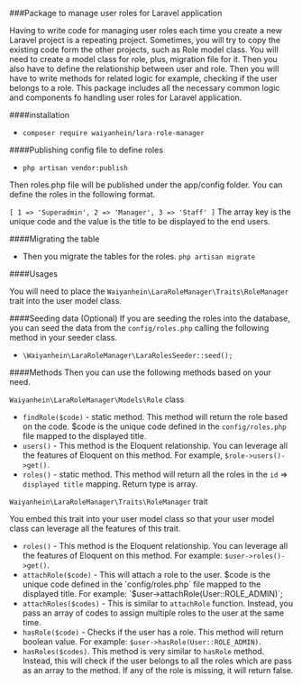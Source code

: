 ###Package to manage user roles for Laravel application

Having to write code for managing user roles each time you create a new Laravel project is  a repeating project. Sometimes, you will try to copy the existing code form the other projects, such as Role model class.
You will need to create a model class for role, plus, migration file for it. Then you also have to define the relationship between user and role. Then you will have to write methods for related logic for example, checking if the user belongs to a role. This package includes all the necessary common logic and components fo handling user roles for Laravel application.


####installation

- `composer require waiyanhein/lara-role-manager`

####Publishing config file to define roles

-  `php artisan vendor:publish`

Then roles.php file will be published under the app/config folder. You can define the roles in the following format.

`
[
   1 => 'Superadmin',
   2 => 'Manager',
   3 => 'Staff'
]
`
The array key is the unique code and the value is the title to be displayed to the end users.

####Migrating the table
- Then you migrate the tables for the roles. `php artisan migrate`

####Usages

You will need to place the `Waiyanhein\LaraRoleManager\Traits\RoleManager` trait into the user model class.

####Seeding data (Optional)
If you are seeding the roles into the database, you can seed the data from the `config/roles.php` calling the following method in your seeder class.
- `\Waiyanhein\LaraRoleManager\LaraRolesSeeder::seed();`

####Methods
Then you can use the following methods based on your need.

`Waiyanhein\LaraRoleManager\Models\Role` class

- `findRole($code)` - static method. This method will return the role based on the code. $code is the unique code defined in the `config/roles.php` file mapped to the displayed title.
- `users()` - This method is the Eloquent relationship. You can leverage all the features of Eloquent on this method. For example, `$role->users()->get()`.
- `roles()` - static method. This method will return all the roles in the `id` => `displayed title` mapping. Return type is array.

`Waiyanhein\LaraRoleManager\Traits\RoleManager` trait

You embed this trait into your user model class so that your user model class can leverage all the features of this trait.

- `roles()` - This method is the Eloquent relationship. You can leverage all the features of Eloquent on this method. For example: `$user->roles()->get()`.
- `attachRole($code)` - This will attach a role to the user. $code is the unique code defined in the `config/roles.php` file mapped to the displayed title. For example: `$user->attachRole(User::ROLE_ADMIN)`;
- `attachRoles($codes)` - This is similar to `attachRole` function. Instead, you pass an array of codes to assign multiple roles to the user at the same time.
- `hasRole($code)` - Checks if the user has a role. This method will return boolean value. For example: `$user->hasRole(User::ROLE_ADMIN)`.
- `hasRoles($codes)`. This method is very similar to `hasRole` method. Instead, this will check if the user belongs to all the roles which are pass as an array to the method. If any of the role is missing, it will return false.
